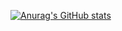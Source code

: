 [![Anurag's GitHub stats](https://github-readme-stats.vercel.app/api?username=hckmtrx&count_private=true&show_icons=true&theme=transparent&hide_border=true&title_color=94ab3a&text_color=4573a3)](https://github.com/anuraghazra/github-readme-stats)
